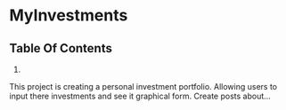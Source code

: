 # MyInvestments
## Table Of Contents
1. 
This project is creating a personal investment portfolio. Allowing users to input there investments and see it graphical form. Create posts about...

#
